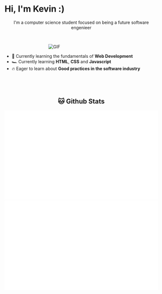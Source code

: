 <h1>Hi, I'm Kevin :)</h1>


<!--- Web illustrations by StorySet ( https://storyset.com/web )--->
<p align="center">
  I'm a computer science student focused on being a future software engenieer
</p>

##

<br>

<!-- Web illustrations by Storyset ( https://storyset.com/web )--->
<img align="right" alt="GIF" src="https://user-images.githubusercontent.com/96004910/226755886-45233dfe-2c54-422d-9939-ed838c87ae18.svg#dark-mode-only" width="360px"/>

<br>

- 🔭 Currently learning the fundamentals of **Web Development**
- 🏎️ Currently learning **HTML**, **CSS** and **Javascript**
- 🔥 Eager to learn about **Good practices in the software industry**
#
<br>
<h2 align="center">🐱 Github Stats</h2>
<div align="center">
<img src="https://raw.githubusercontent.com/KevSSter/github-stats/master/generated/overview.svg#gh-dark-mode-only"/>
 <br>
<img src="https://raw.githubusercontent.com/KevSSter/github-stats/master/generated/languages.svg#gh-dark-mode-only"/>
</div>
<br>

